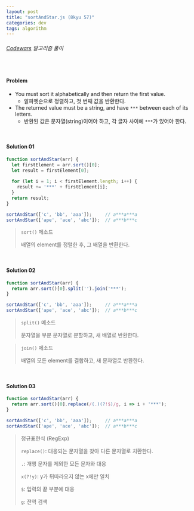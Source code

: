 ```yaml
---
layout: post
title: "sortAndStar.js (8kyu 57)"
categories: dev
tags: algorithm
---
```


###### [Codewars](https://www.codewars.com) 알고리즘 풀이

<br>

#### Problem

- You must sort it alphabetically and then return the first value.
  - 알파벳순으로 정렬하고, 첫 번째 값을 반환한다.
- The returned value must be a string, and have `***` between each of its letters.
  - 반환된 값은 문자열(string)이어야 하고, 각 글자 사이에 `***`가 있어야 한다.

<br>

#### Solution 01

```js
function sortAndStar(arr) {
  let firstElement = arr.sort()[0];
  let result = firstElement[0];
  
  for (let i = 1; i < firstElement.length; i++) {
    result += '***' + firstElement[i];
  }
  return result;
}

sortAndStar(['c', 'bb', 'aaa']);     // a***a***a
sortAndStar(['ape', 'ace', 'abc']);  // a***b***c
```

> `sort()` 메소드
>
> 배열의 element를 정렬한 후, 그 배열을 반환한다.

<br>

#### Solution 02

```js
function sortAndStar(arr) {
  return arr.sort()[0].split('').join('***');
}

sortAndStar(['c', 'bb', 'aaa']);     // a***a***a
sortAndStar(['ape', 'ace', 'abc']);  // a***b***c
```

> `split()` 메소드
>
> 문자열을 부분 문자열로 분할하고, 새 배열로 반환한다.

> `join()` 메소드
>
> 배열의 모든 element를 결합하고, 새 문자열로 반환한다.

<br>

#### Solution 03

```js
function sortAndStar(arr) {
  return arr.sort()[0].replace(/(.)(?!$)/g, i => i + '***');
}

sortAndStar(['c', 'bb', 'aaa']);     // a***a***a
sortAndStar(['ape', 'ace', 'abc']);  // a***b***c
```

> 정규표현식 (RegExp)
>
> `replace()`: 대응되는 문자열을 찾아 다른 문자열로 치환한다.
>
> `.`: 개행 문자를 제외한 모든 문자와 대응
>
> `x(?!y)`: y가 뒤따라오지 않는 x에만 일치
>
> `$`: 입력의 끝 부분에 대응
>
> `g`: 전역 검색

<br>

<br>